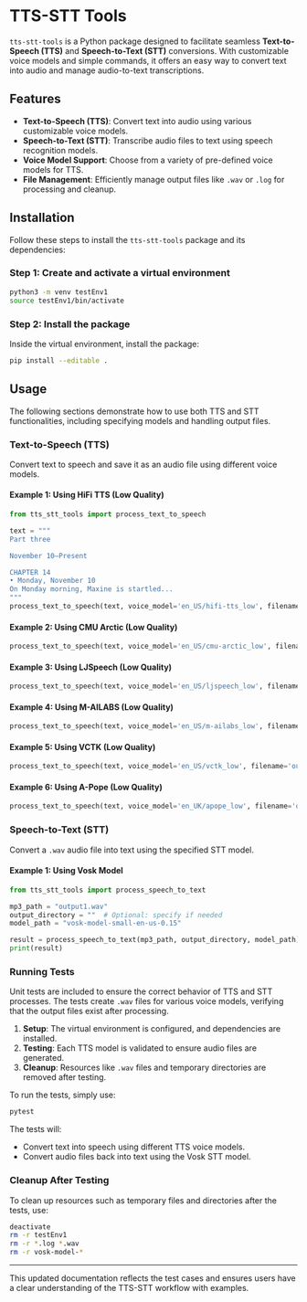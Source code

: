 # TTS-STT Tools

`tts-stt-tools` is a Python package designed to facilitate seamless **Text-to-Speech (TTS)** and **Speech-to-Text (STT)** conversions. With customizable voice models and simple commands, it offers an easy way to convert text into audio and manage audio-to-text transcriptions.

## Features

- **Text-to-Speech (TTS)**: Convert text into audio using various customizable voice models.
- **Speech-to-Text (STT)**: Transcribe audio files to text using speech recognition models.
- **Voice Model Support**: Choose from a variety of pre-defined voice models for TTS.
- **File Management**: Efficiently manage output files like `.wav` or `.log` for processing and cleanup.

## Installation

Follow these steps to install the `tts-stt-tools` package and its dependencies:

### Step 1: Create and activate a virtual environment

```bash
python3 -m venv testEnv1
source testEnv1/bin/activate
```

### Step 2: Install the package

Inside the virtual environment, install the package:

```bash
pip install --editable .
```

## Usage

The following sections demonstrate how to use both TTS and STT functionalities, including specifying models and handling output files.

### Text-to-Speech (TTS)

Convert text to speech and save it as an audio file using different voice models.

#### Example 1: Using HiFi TTS (Low Quality)

```python
from tts_stt_tools import process_text_to_speech

text = """
Part three

November 10–Present

CHAPTER 14
• Monday, November 10
On Monday morning, Maxine is startled...
"""
process_text_to_speech(text, voice_model='en_US/hifi-tts_low', filename='output1.wav')
```

#### Example 2: Using CMU Arctic (Low Quality)

```python
process_text_to_speech(text, voice_model='en_US/cmu-arctic_low', filename='output2.wav')
```

#### Example 3: Using LJSpeech (Low Quality)

```python
process_text_to_speech(text, voice_model='en_US/ljspeech_low', filename='output3.wav')
```

#### Example 4: Using M-AILABS (Low Quality)

```python
process_text_to_speech(text, voice_model='en_US/m-ailabs_low', filename='output4.wav')
```

#### Example 5: Using VCTK (Low Quality)

```python
process_text_to_speech(text, voice_model='en_US/vctk_low', filename='output5.wav')
```

#### Example 6: Using A-Pope (Low Quality)

```python
process_text_to_speech(text, voice_model='en_UK/apope_low', filename='output6.wav')
```

### Speech-to-Text (STT)

Convert a `.wav` audio file into text using the specified STT model.

#### Example 1: Using Vosk Model

```python
from tts_stt_tools import process_speech_to_text

mp3_path = "output1.wav"
output_directory = ""  # Optional: specify if needed
model_path = "vosk-model-small-en-us-0.15"

result = process_speech_to_text(mp3_path, output_directory, model_path)
print(result)
```

### Running Tests

Unit tests are included to ensure the correct behavior of TTS and STT processes. The tests create `.wav` files for various voice models, verifying that the output files exist after processing.

1. **Setup**: The virtual environment is configured, and dependencies are installed.
2. **Testing**: Each TTS model is validated to ensure audio files are generated.
3. **Cleanup**: Resources like `.wav` files and temporary directories are removed after testing.

To run the tests, simply use:

```bash
pytest
```

The tests will:
- Convert text into speech using different TTS voice models.
- Convert audio files back into text using the Vosk STT model.

### Cleanup After Testing

To clean up resources such as temporary files and directories after the tests, use:

```bash
deactivate
rm -r testEnv1
rm -r *.log *.wav
rm -r vosk-model-*
```

---

This updated documentation reflects the test cases and ensures users have a clear understanding of the TTS-STT workflow with examples.
